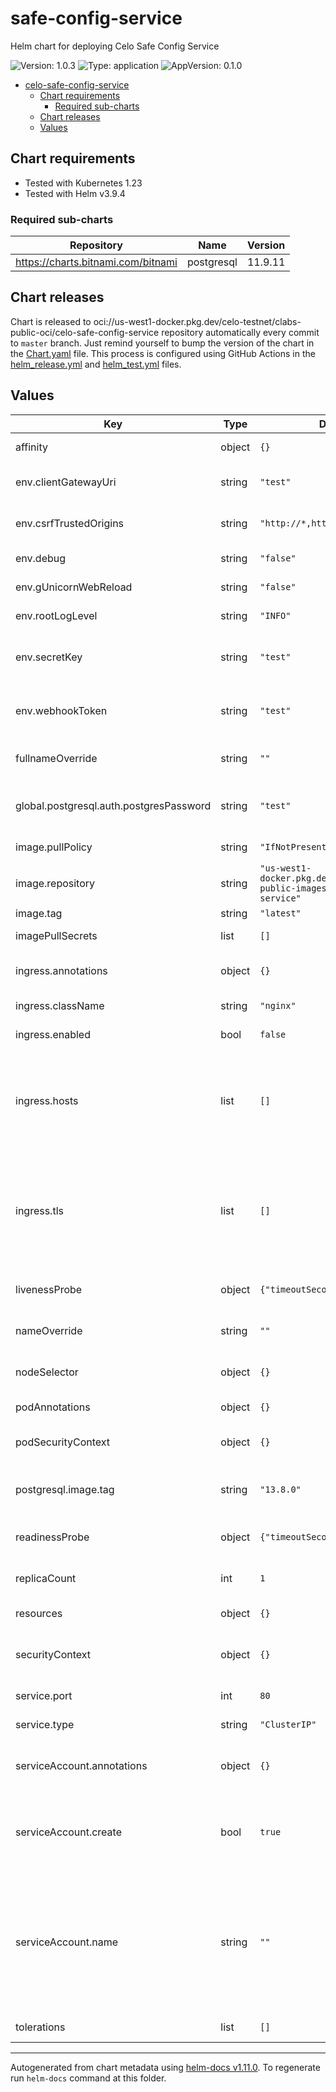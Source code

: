 # safe-config-service

Helm chart for deploying Celo Safe Config Service

![Version: 1.0.3](https://img.shields.io/badge/Version-1.0.3-informational?style=flat-square) ![Type: application](https://img.shields.io/badge/Type-application-informational?style=flat-square) ![AppVersion: 0.1.0](https://img.shields.io/badge/AppVersion-0.1.0-informational?style=flat-square)

- [celo-safe-config-service](#celo-safe-config-service)
  - [Chart requirements](#chart-requirements)
    - [Required sub-charts](#required-sub-charts)
  - [Chart releases](#chart-releases)
  - [Values](#values)

## Chart requirements

- Tested with Kubernetes 1.23
- Tested with Helm v3.9.4

### Required sub-charts

| Repository | Name | Version |
|------------|------|---------|
| https://charts.bitnami.com/bitnami | postgresql | 11.9.11 |

## Chart releases

Chart is released to oci://us-west1-docker.pkg.dev/celo-testnet/clabs-public-oci/celo-safe-config-service repository automatically every commit to `master` branch.
Just remind yourself to bump the version of the chart in the [Chart.yaml](./Chart.yaml) file.
This process is configured using GitHub Actions in the [helm_release.yml](../../.github/workflows/helm_release.yml)
and [helm_test.yml](../../.github/workflows/helm_test.yml) files.

## Values

| Key | Type | Default | Description |
|-----|------|---------|-------------|
| affinity | object | `{}` | Kubernetes pod affinity |
| env.clientGatewayUri | string | `"test"` | Client Gateway URL |
| env.csrfTrustedOrigins | string | `"http://*,https://*"` | CSRF Trusted Origin |
| env.debug | string | `"false"` | Debug log level |
| env.gUnicornWebReload | string | `"false"` | gUnicorn web reload |
| env.rootLogLevel | string | `"INFO"` | Root Log Level |
| env.secretKey | string | `"test"` | Secret key for safe-config-service |
| env.webhookToken | string | `"test"` | Token for the webhook to flush the cache |
| fullnameOverride | string | `""` | Chart full name override |
| global.postgresql.auth.postgresPassword | string | `"test"` | Postgresql dependency chart password |
| image.pullPolicy | string | `"IfNotPresent"` | Image pullpolicy |
| image.repository | string | `"us-west1-docker.pkg.dev/devopsre/clabs-public-images/safe-config-service"` | Image repository |
| image.tag | string | `"latest"` | Image tag |
| imagePullSecrets | list | `[]` | Image pull secrets |
| ingress.annotations | object | `{}` | Custom Ingress annotations |
| ingress.className | string | `"nginx"` | Ingress class name |
| ingress.enabled | bool | `false` | Ingress enabled |
| ingress.hosts | list | `[]` | List of hosts to expose safe-config-service. See values.yaml for an example. |
| ingress.tls | list | `[]` | TLS secret for exposing safe-config-service with https. See values.yaml for an example. |
| livenessProbe | object | `{"timeoutSeconds":30}` | Liveness probe configuration |
| nameOverride | string | `""` | Chart name override trigger |
| nodeSelector | object | `{}` | Kubernetes node selector |
| podAnnotations | object | `{}` | Custom pod annotations |
| podSecurityContext | object | `{}` | Custom pod security context |
| postgresql.image.tag | string | `"13.8.0"` | Postgresql dependency image version |
| readinessProbe | object | `{"timeoutSeconds":30}` | Readiness probe configuration |
| replicaCount | int | `1` | Number of deployment replicas |
| resources | object | `{}` | Container resources |
| securityContext | object | `{}` | Custom container security context |
| service.port | int | `80` | Kubernetes Service Type |
| service.type | string | `"ClusterIP"` | Kubernetes Service Type |
| serviceAccount.annotations | object | `{}` | Annotations to add to the service account |
| serviceAccount.create | bool | `true` | Specifies whether a service account should be created |
| serviceAccount.name | string | `""` | The name of the service account to use. If not set and create is true, a name is generated using the fullname template |
| tolerations | list | `[]` | Kubernetes tolerations |

----------------------------------------------
Autogenerated from chart metadata using [helm-docs v1.11.0](https://github.com/norwoodj/helm-docs/releases/v1.11.0). To regenerate run `helm-docs` command at this folder.
